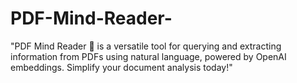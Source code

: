 # PDF-Mind-Reader-
"PDF Mind Reader 🧠 is a versatile tool for querying and extracting information from PDFs using natural language, powered by OpenAI embeddings. Simplify your document analysis today!"
